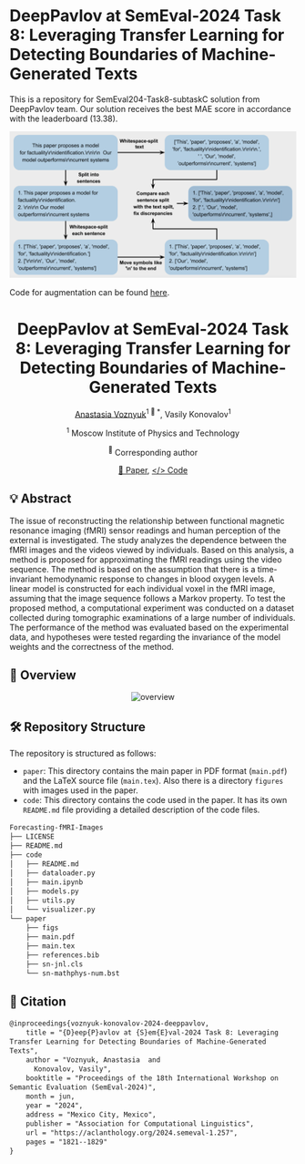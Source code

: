 # DeepPavlov at SemEval-2024 Task 8: Leveraging Transfer Learning for Detecting Boundaries of Machine-Generated Texts

This is a repository for SemEval204-Task8-subtaskC solution from DeepPavlov team. 
Our solution receives the best MAE score in accordance with the leaderboard (13.38).

![Pipeline for Data Augmentation](./pics/scheme_final_version.png)

Code for augmentation can be found [here](./src/data_augmentation.py).





<div align="center">
<h1>DeepPavlov at SemEval-2024 Task 8: Leveraging Transfer Learning for Detecting Boundaries of Machine-Generated Texts</h1>

[Anastasia Voznyuk](https://github.com/natriistorm)<sup>1 :email: *</sup>, Vasily Konovalov<sup>1</sup>

<sup>1</sup> Moscow Institute of Physics and Technology

<sup>:email:</sup> Corresponding author

[📝 Paper](https://github.com/kisnikser/Forecasting-fMRI-Images/blob/main/paper/main.pdf), [</> Code](https://github.com/kisnikser/Forecasting-fMRI-Images/tree/main/code)
</div>

## 💡 Abstract
The issue of reconstructing the relationship between functional magnetic resonance imaging (fMRI) sensor readings and human perception of the external is investigated. The study analyzes the dependence between the fMRI images and the videos viewed by individuals. Based on this analysis, a method is proposed for approximating the fMRI readings using the video sequence. The method is based on the assumption that there is a time-invariant hemodynamic response to changes in blood oxygen levels. A linear model is constructed for each individual voxel in the fMRI image, assuming that the image sequence follows a Markov property. To test the proposed method, a computational experiment was conducted on a dataset collected during tomographic examinations of a large number of individuals. The performance of the method was evaluated based on the experimental data, and hypotheses were tested regarding the invariance of the model weights and the correctness of the method.

## 🔎 Overview
<div align="center">
  <img alt="overview" src="https://github.com/DorinDaniil/Forecasting-fMRI-Images/assets/70231416/b02ebddd-432c-4e7b-8c81-905a99ded757">
</div>

## 🛠️ Repository Structure
The repository is structured as follows:
- `paper`: This directory contains the main paper in PDF format (`main.pdf`) and the LaTeX source file (`main.tex`). Also there is a directory `figures` with images used in the paper.
- `code`: This directory contains the code used in the paper. It has its own `README.md` file providing a detailed description of the code files.
```shell
Forecasting-fMRI-Images
├── LICENSE
├── README.md
├── code
│   ├── README.md
│   ├── dataloader.py
│   ├── main.ipynb
│   ├── models.py
│   ├── utils.py
│   └── visualizer.py
└── paper
    ├── figs
    ├── main.pdf
    ├── main.tex
    ├── references.bib
    ├── sn-jnl.cls
    └── sn-mathphys-num.bst
```

## 🔎 Citation
```
@inproceedings{voznyuk-konovalov-2024-deeppavlov,
    title = "{D}eep{P}avlov at {S}em{E}val-2024 Task 8: Leveraging Transfer Learning for Detecting Boundaries of Machine-Generated Texts",
    author = "Voznyuk, Anastasia  and
      Konovalov, Vasily",
    booktitle = "Proceedings of the 18th International Workshop on Semantic Evaluation (SemEval-2024)",
    month = jun,
    year = "2024",
    address = "Mexico City, Mexico",
    publisher = "Association for Computational Linguistics",
    url = "https://aclanthology.org/2024.semeval-1.257",
    pages = "1821--1829"
}
```
